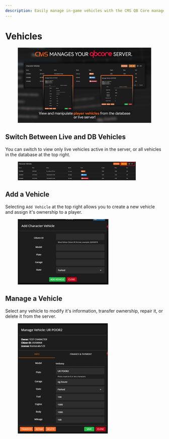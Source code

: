 ```yaml
---
description: Easily manage in-game vehicles with the CMS QB Core management panel!
---
```


# Vehicles

<figure><img src="../../../.gitbook/assets/vehicles.png" alt="" width="563"><figcaption></figcaption></figure>

## Switch Between Live and DB Vehicles

You can switch to view only live vehicles active in the server, or all vehicles in the database at the top right.

<figure><img src="../../../.gitbook/assets/image (2).png" alt="" width="375"><figcaption></figcaption></figure>



## Add a Vehicle

Selecting `Add Vehicle` at the top right allows you to create a new vehicle and assign it's ownership to a player.

<figure><img src="../../../.gitbook/assets/image (3).png" alt="" width="288"><figcaption></figcaption></figure>

## Manage a Vehicle

Select any vehicle to modify it's information, transfer ownership, repair it, or delete it from the server.

<figure><img src="../../../.gitbook/assets/image (5).png" alt="" width="286"><figcaption></figcaption></figure>
